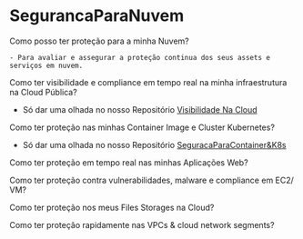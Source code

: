 # SegurancaParaNuvem

Como posso ter proteção para a minha Nuvem?

    - Para avaliar e assegurar a proteção continua dos seus assets e serviços em nuvem.

Como ter visibilidade e compliance em tempo real na minha infraestrutura na Cloud Pública?

- Só dar uma olhada no nosso Repositório <a href="https://github.com/SecurityForCloudBuilders/SegurancaParaNuvem/tree/main/SegurancaParaCloudESecOps/VisibilidadeNaCloud"> Visibilidade Na Cloud </a>

Como ter proteção nas minhas Container Image e Cluster Kubernetes?
- Só dar uma olhada no nosso Repositório <a href="https://github.com/SecurityForCloudBuilders/SegurancaParaNuvem/tree/main/SegurancaParaCloudESecOps/SeguracaParaContainer%26K8s"> SeguracaParaContainer&K8s </a> 

Como ter proteção em tempo real nas minhas Aplicações Web?

Como ter proteção contra vulnerabilidades, malware e compliance em EC2/ VM?

Como ter proteção nos meus Files Storages na Cloud?

Como ter proteção rapidamente nas VPCs & cloud network segments?
